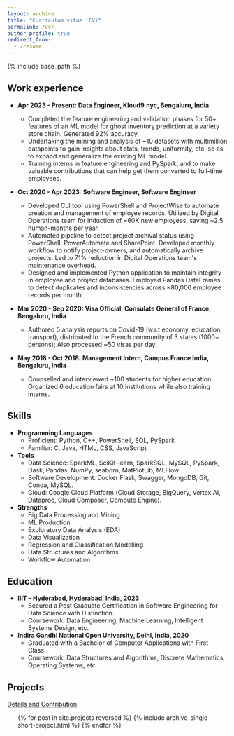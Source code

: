 ```yaml
---
layout: archive
title: "Curriculum vitae (CV)"
permalink: /cv/
author_profile: true
redirect_from:
  - /resume
---
```


{% include base_path %}

<!--
Cover Letter
------
I work at 
-->


Work experience
------

* **Apr 2023 - Present: Data Engineer, Kloud9.nyc, Bengaluru, India**
  * Completed the feature engineering and validation phases for 50+ features of an ML model for ghost inventory prediction
at a variety store chain. Generated 92% accuracy.
  * Undertaking the mining and analysis of ~10 datasets with multimillion datapoints to gain insights about stats, trends,
uniformity, etc. so as to expand and generalize the existing ML model.
  * Training interns in feature engineering and PySpark, and to make valuable contributions that can help get them
converted to full-time employees.

* **Oct 2020 - Apr 2023: Software Engineer, Software Engineer**
  * Developed CLI tool using PowerShell and ProjectWise to automate creation and management of employee records.
Utilized by Digital Operations team for induction of ~60K new employees, saving ~2.5 human-months per year.
  * Automated pipeline to detect project archival status using PowerShell, PowerAutomate and SharePoint. Developed
monthly workflow to notify project-owners, and automatically archive projects. Led to 71% reduction in Digital
Operations team's maintenance overhead.
  * Designed and implemented Python application to maintain integrity in employee and project databases. Employed
Pandas DataFrames to detect duplicates and inconsistencies across ~80,000 employee records per month.

* **Mar 2020 - Sep 2020: Visa Official, Consulate General of France, Bengaluru, India**
  * Authored 5 analysis reports on Covid-19 (w.r.t economy, education, transport), distributed to the French community
of 3 states (1000+ persons); Also processed ~50 visas per day.

* **May 2018 - Oct 2018: Management Intern, Campus France India, Bengaluru, India**
  * Counselled and interviewed ~100 students for higher education. Organized 6 education fairs at 10 institutions while
also training interns.


Skills
------
* **Programming Languages**
  * Proficient: Python, C++, PowerShell, SQL, PySpark
  * Familiar: C, Java, HTML, CSS, JavaScript
* **Tools**
  * Data Science: SparkML, SciKit-learn, SparkSQL, MySQL, PySpark, Dask, Pandas, NumPy, seaborn, MatPlotLib, MLFlow
  * Software Development: Docker Flask, Swagger, MongoDB, Git, Conda, MySQL.
  * Cloud: Google Cloud Platform (Cloud Storage, BigQuery, Vertex AI, Dataproc, Cloud Composer, Compute Engine).
* **Strengths**
  * Big Data Processing and Mining
  * ML Production
  * Exploratory Data Analysis (EDA)
  * Data Visualization
  * Regression and Classification Modelling
  * Data Structures and Algorithms
  * Workflow Automation


Education
------
* **IIIT – Hyderabad, Hyderabad, India, 2023**
  * Secured a Post Graduate Certification in Software Engineering for Data Science with Distinction.
  * Coursework: Data Engineering, Machine Learning, Intelligent Systems Design, etc.
* **Indira Gandhi National Open University, Delhi, India, 2020**
  * Graduated with a Bachelor of Computer Applications with First Class.
  * Coursework: Data Structures and Algorithms, Discrete Mathematics, Operating Systems, etc.

  
Projects
------
<i class="fas fa-link" aria-hidden="true"></i>  <a href="https://adivekar-utexas.github.io/projects/">Details and Contribution</a>
<ul>{% for post in site.projects reversed %}
  {% include archive-single-short-project.html %}
{% endfor %}</ul>


